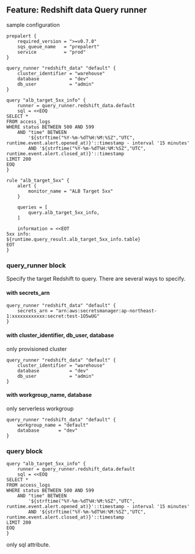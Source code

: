 ## Feature: Redshift data Query runner

sample configuration

```hcl
prepalert {
    required_version = ">=v0.7.0"
    sqs_queue_name   = "prepalert"
    service          = "prod"
}

query_runner "redshift_data" "default" {
    cluster_identifier = "warehouse"
    database           = "dev"
    db_user            = "admin"
}

query "alb_target_5xx_info" {
    runner = query_runner.redshift_data.default
    sql = <<EOQ
SELECT *
FROM access_logs
WHERE status BETWEEN 500 AND 599
    AND "time" BETWEEN 
        '${strftime("%Y-%m-%dT%H:%M:%SZ","UTC", runtime.event.alert.opened_at)}'::timestamp - interval '15 minutes'
        AND '${strftime("%Y-%m-%dT%H:%M:%SZ","UTC", runtime.event.alert.closed_at)}'::timestamp
LIMIT 200
EOQ
}

rule "alb_target_5xx" {
    alert {
        monitor_name = "ALB Target 5xx"
    }

    queries = [
        query.alb_target_5xx_info,
    ]

    information = <<EOT
5xx info:
${runtime.query_result.alb_target_5xx_info.table}
EOT
}
```

### query_runner block

Specify the target Redshift to query.
There are several ways to specify.

#### with secrets_arn 

```hcl
query_runner "redshift_data" "default" {
    secrets_arn = "arn:aws:secretsmanager:ap-northeast-1:xxxxxxxxxxxx:secret:test-1O5wUG"
}
```

#### with cluster_identifier, db_user, database

only provisioned cluster

```hcl
query_runner "redshift_data" "default" {
    cluster_identifier = "warehouse"
    database           = "dev"
    db_user            = "admin"
}
```

#### with workgroup_name, database

only serverless workgroup

```hcl
query_runner "redshift_data" "default" {
    workgroup_name = "default"
    database       = "dev"
}
```

### query block

```hcl
query "alb_target_5xx_info" {
    runner = query_runner.redshift_data.default
    sql = <<EOQ
SELECT *
FROM access_logs
WHERE status BETWEEN 500 AND 599
    AND "time" BETWEEN 
        '${strftime("%Y-%m-%dT%H:%M:%SZ","UTC", runtime.event.alert.opened_at)}'::timestamp - interval '15 minutes'
        AND '${strftime("%Y-%m-%dT%H:%M:%SZ","UTC", runtime.event.alert.closed_at)}'::timestamp
LIMIT 200
EOQ
}
```

only sql attribute.


